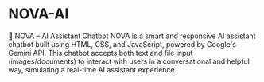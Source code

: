 # NOVA-AI
🌟 NOVA – AI Assistant Chatbot NOVA is a smart and responsive AI assistant chatbot built using HTML, CSS, and JavaScript, powered by Google's Gemini API. This chatbot accepts both text and file input (images/documents) to interact with users in a conversational and helpful way, simulating a real-time AI assistant experience.
